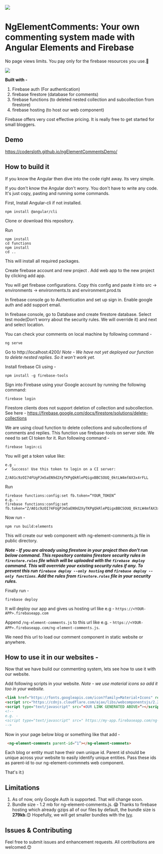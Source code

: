 ![](https://firebasestorage.googleapis.com/v0/b/element-comments-demo.appspot.com/o/ngElementsComments2.png?alt=media&token=cba69781-3377-4e66-bd12-a95b9fad9a04)
# NgElementComments:  Your own commenting system made with Angular Elements and Firebase

No page views limits. You pay only for the firebase resources you use.🤩

![](https://firebasestorage.googleapis.com/v0/b/element-comments-demo.appspot.com/o/Screenshot%202019-11-11%20at%209.55.10%20PM.png?alt=media&token=2ef0212c-0a4e-44ff-bca2-e2905d55b543)

**Built with -**
1. Firebase auth (For authentication)
2. firebase firestore (database for comments)
3. firebase functions (to deleted nested collection and subcollection from firestore)
4. firebase hosting (to host our web component)

Firebase offers very cost effective pricing. It is really free to get started for small bloggers.

## Demo 
https://codersloth.github.io/ngElementCommentsDemo/

## How to build it 
If you know the Angular then dive into the code right away. Its very simple.

If you don't know the Angular don't worry. You don't have to write any code. It's just copy, pasting and running some commands.

First, Install Angular-cli if not installed.
```
npm install @angular/cli
```
Clone or download this repository.

Run 
```
npm install
cd functions 
npm install
cd ..
```
  This will install all required packages.

Create firebase account and new project . Add web app to the new project by clicking add app. 

You will get firebase configurations. Copy this config and paste it into src -> environments -> environments.ts and environment.prod.ts

In firebase console go to Authentication and set up sign in. Enable google auth and add support email.

In firebase console, go to Database and create firestore database. Select test mode(Don’t worry about the security rules. We will override it) and next and select location. 

You can check your comments on local machine by following command - 
```
ng serve
```
Go to http://localhost:4200/ 
*Note - We have not yet deployed our function to delete nested replies. So it won't work yet.*

Install firebase Cli using - 
```
npm install -g firebase-tools
```

Sign into Firebase using your Google account by running the following command:
```
firebase login
```
Firestore clients does not support deletion of collection and subcollection. See here - https://firebase.google.com/docs/firestore/solutions/delete-collections

We are using cloud function to delete collections and subcollections of comments and replies. This function use firebase-tools on server side. We need to set CI token for it. Run following command - 
 ```
 firebase login:ci
 ```
You will get a token value like:
```
e.g - 
✔  Success! Use this token to login on a CI server:

Z/A01c9zOI74FUgPJm5aEN9d2XyTKPgQkRlePQigxBBCSOUQ_0ktLW4mfAX3x4rFLL
```
Run 
```
firebase functions:config:set fb.token=“YOUR_TOKEN”
e.g. - 
firebase functions:config:set fb.token="Z/A01c9zOI74FUgPJm5aEN9d2XyTKPgQkRlePQigxBBCSOUQ_0ktLW4mfAX3x4rFLL"
```

Now run - 
```
npm run build:elements
```
This will create our web component with ng-element-comments.js file in public directory. 

***Note - If you are already using firestore in your project then don't run below command. This repository contains firestore security rules in `firestore.rules` file which will be uploaded with the `firebase deploy` command. This will overrride your existing security rules if any. To prevent this run `firebase deploy --only hosting` and `firebase deploy --only functions`. Add the rules from `firestore.rules` file in your security rules.***

Finally run - 
```
firebase deploy
```
It will deploy our app and gives us hosting url like e.g - `https://<YOUR-APP>.firebaseapp.com`

Append `/ng-element-comments.js` to this url like e.g.  - 
  `https://<YOUR-APP>.firebaseapp.com/ng-element-comments.js`.

We need this url to load our comment component in static website or anywhere. 

## How to use it in our websites - 
Now that we have build our commenting system, lets see how to use it with our website.

Add following scripts in your website. 
*Note - we use material icons so add it too in your website.*

```html
<link href="https://fonts.googleapis.com/icon?family=Material+Icons" rel="stylesheet">
<script src="https://cdnjs.cloudflare.com/ajax/libs/webcomponentsjs/2.2.10/custom-elements-es5-adapter.js"></script>
<script type="text/javascript" src=“<OUR LINK GENERATED ABOVE>“></script>
<!--
e.g. - 
<script type="text/javascript" src=" https://my-app.firebaseapp.com/ng-element-comments.js "></script> 
-->
```
Now in your page below blog or something like that add -

```html
 <ng-element-commnets parent-id=“1”></ng-element-commnets>
```
Each blog or entity must have their own unique id. Parent id should be unique across your website to easily identify unique entities. Pass these ids as parent-id to our ng-element-commnets web component. 

That's it:)

## Limitations 
1. As of now, only Google Auth is supported. That will change soon.
2. Bundle size - 1.2 mb for ng-element-comments.js. 😱 Thanks to firebase hosting which already gzips all of our files by default, the bundle size is **279kb**.😊 Hopefully, we will get smaller bundles with the [Ivy](https://blog.angular.io/a-plan-for-version-8-0-and-ivy-b3318dfc19f7). 

## Issues & Contributing
Feel free to submit issues and enhancement requests. All contributions are welcomed.😊















